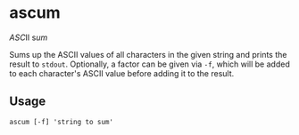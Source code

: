 # ascum

*ASC*II s*um*

Sums up the ASCII values of all characters in the given string and prints the result to `stdout`. Optionally, a factor can be given via `-f`, which will be added to each character's ASCII value before adding it to the result.

## Usage

    ascum [-f] 'string to sum'

